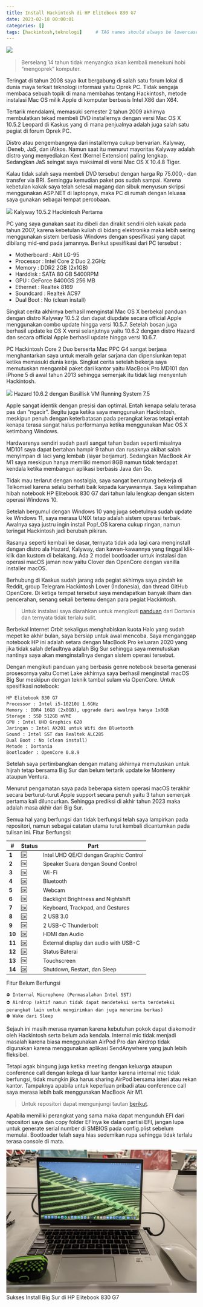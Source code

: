 ```yaml
---
title: Install Hackintosh di HP Elitebook 830 G7
date: 2023-02-18 00:00:01
categories: []
tags: [hackintosh,teknologi]     # TAG names should always be lowercase
---
```


![](https://lh3.googleusercontent.com/pw/AP1GczM56AejlyYgRVtsOXtbGwwbF7OTj3miUd0zdgb7BdTGcSsdqAgF8o9pyn_TMhRZHj2QNuYClVu_DH42KpZRjJUoVOuFkoeWK4lyagPt6absScvj3vGhM1E7mAtzCGU0GVku7hko9WgpPQ6ZzqJ14UaX4Q=w2628-h1478-s-no?authuser=0)

> Berselang 14 tahun tidak menyangka akan kembali menekuni hobi “mengoprek” komputer.

Teringat di tahun 2008 saya ikut bergabung di salah satu forum lokal di dunia maya terkait teknologi informasi yaitu Oprek PC. Tidak sengaja membaca sebuah topik di mana membahas tentang Hackintosh, metode instalasi Mac OS milik Apple di komputer berbasis Intel X86 dan X64.

Tertarik mendalami, memasuki semester 2 tahun 2009 akhirnya membulatkan tekad membeli DVD installernya dengan versi Mac OS X 10.5.2 Leopard di Kaskus yang di mana penjualnya adalah juga salah satu pegiat di forum Oprek PC.

Distro atau pengembangnya dari installernya cukup bervarian. Kalyway, iDeneb, JaS, dan iAtkos. Namun saat itu menurut mayoritas Kalyway adalah distro yang menyediakan Kext (Kernel Extension) paling lengkap. Sedangkan JaS seingat saya maksimal di versi Mac OS X 10.4.8 Tiger.

Kalau tidak salah saya membeli DVD tersebut dengan harga Rp 75.000,- dan transfer via BRI. Seminggu kemudian paket pos sudah sampai. Karena kebetulan kakak saya telah selesai magang dan sibuk menyusun skripsi menggunakan ASP.NET di laptopnya, maka PC di rumah dengan leluasa saya gunakan sebagai tempat percobaan.

![](https://lh3.googleusercontent.com/pw/AP1GczO3FhKjPG1xZ9y2ROB6hCn2hQyFiFccDMfn4IOUk15SXp4Yg_5-_reZ95saIFjRPB_GYnR1ksciEUpDiZdzrnkB3AQPW0bfqrCJ4UM-MbYHz5DEW-p6c9QCCp_qUWH05OBBCzxADjgDyJv1Ipv_3SPVBQ=w720-h540-s-no?authuser=0)
Kalyway 10.5.2 Hackintosh Pertama

PC yang saya gunakan saat itu dibeli dan dirakit sendiri oleh kakak pada tahun 2007, karena kebetulan kuliah di bidang elektronika maka lebih sering menggunakan sistem berbasis Windows dengan spesifikasi yang dapat dibilang mid-end pada jamannya. Berikut spesifikasi dari PC tersebut :

- Motherboard : Abit LG-95
- Processor : Intel Core 2 Duo 2.2GHz
- Memory : DDR2 2GB (2x1GB)
- Harddisk : SATA 80 GB 5400RPM
- GPU : GeForce 8400GS 256 MB
- Ethernet : Realtek 8169
- Soundcard : Realtek AC97
- Dual Boot : No (clean install)

Singkat cerita akhirnya berhasil menginstal Mac OS X berbekal panduan dengan distro Kalyway 10.5.2 dan dapat diupdate secara official Apple menggunakan combo update hingga versi 10.5.7. Setelah bosan juga berhasil update ke OS X versi selanjutnya yaitu 10.6.2 dengan distro Hazard dan secara official Apple berhasil update hingga versi 10.6.7.

PC Hackintosh Core 2 Duo berserta Mac PPC G4 sangat berjasa menghantarkan saya untuk meraih gelar sarjana dan dipensiunkan tepat ketika memasuki dunia kerja. Singkat cerita setelah bekerja saya memutuskan mengambil paket dari kantor yaitu MacBook Pro MD101 dan iPhone 5 di awal tahun 2013 sehingga semenjak itu tidak lagi menyentuh Hackintosh.

![](https://lh3.googleusercontent.com/pw/AP1GczMYDmmJHKMkf64SIdSc0pi0IpYwqz92pAkePfKn-4UhvkDSy4VVytTMzEicK3i0yIAx7BdNnwQH7pS7Qx8eefY8w2RxKOYhXGYOS6W_EcbkQ8XqbJMWpP483WZias71lsmV60RkHuUuL7W29k-8LbVDGg=w720-h540-s-no?authuser=0)
Hazard 10.6.2 dengan Basillisk VM Running System 7.5

Apple sangat identik dengan presisi dan optimal. Entah kenapa selalu terasa pas dan “ngacir”. Begitu juga ketika saya menggunakan Hackintosh, meskipun penuh dengan keterbatasan pada perangkat keras tetapi entah kenapa terasa sangat halus performanya ketika menggunakan Mac OS X ketimbang Windows.

Hardwarenya sendiri sudah pasti sangat tahan badan seperti misalnya MD101 saya dapat bertahan hampir 9 tahun dan rusaknya akibat salah menyimpan di laci yang lembab (layar berjamur). Sedangkan MacBook Air M1 saya meskipun hanya memiliki memori 8GB namun tidak terdapat kendala ketika membangun aplikasi berbasis Java dan Go.

Tidak mau terlarut dengan nostalgia, saya sangat beruntung bekerja di Telkomsel karena selalu berhati baik kepada karyawannya. Saya kelimpahan hibah notebook HP Elitebook 830 G7 dari tahun lalu lengkap dengan sistem operasi Windows 10.

Setelah bergumul dengan Windows 10 yang juga sebetulnya sudah update ke Windows 11, saya merasa UNIX tetap adalah sistem operasi terbaik. Awalnya saya justru ingin install Pop!_OS karena cukup ringan, namun teringat Hackintosh jadi berubah pikiran.

Rasanya seperti kembali ke dasar, ternyata tidak ada lagi cara menginstall dengan distro ala Hazard, Kalyway, dan kawan-kawannya yang tinggal klik-klik dan kustom di belakang. Ada 2 model bootloader untuk instalasi dan operasi macOS jaman now yaitu Clover dan OpenCore dengan vanilla installer macOS.

Berhubung di Kaskus sudah jarang ada pegiat akhirnya saya pindah ke Reddit, group Telegram Hackintosh Lover (Indonesia), dan thread GitHub OpenCore. Di ketiga tempat tersebut saya mendapatkan banyak ilham dan pencerahan, senang sekali bertemu dengan para pegiat Hackintosh.

> Untuk instalasi saya diarahkan untuk mengikuti [panduan](https://dortania.github.io/OpenCore-Install-Guide/prerequisites.html) dari Dortania dan ternyata tidak terlalu sulit.

Berbekal internet Orbit sekaligus menghabiskan kuota Halo yang sudah mepet ke akhir bulan, saya bersiap untuk awal mencoba. Saya menganggap notebook HP ini adalah setara dengan MacBook Pro keluaran 2020 yang jika tidak salah defaultnya adalah Big Sur sehingga saya memutuskan nantinya saya akan menginstallnya dengan sistem operasi tersebut.

Dengan mengikuti panduan yang berbasis genre notebook beserta generasi prosesornya yaitu Comet Lake akhirnya saya berhasil menginstall macOS Big Sur meskipun dengan teknik tambal sulam via OpenCore. Untuk spesifikasi notebook:
```
HP Elitebook 830 G7
Processor : Intel i5-10210U 1.6GHz
Memory : DDR4 16GB (2x8GB), upgrade dari awalnya hanya 1x8GB
Storage : SSD 512GB nVME
GPU : Intel UHD Graphics 620
Jaringan : Intel AX201 untuk Wifi dan Bluetooth
Sound : Intel SST dan Realtek ALC285
Dual Boot : No (clean install)
Metode : Dortania
Bootloader : OpenCore 0.8.9
```

Setelah saya pertimbangkan dengan matang akhirnya memutuskan untuk hijrah tetap bersama Big Sur dan belum tertarik update ke Monterey ataupun Ventura.

Menurut pengamatan saya pada beberapa sistem operasi macOS terakhir secara berturut-turut Apple support secara penuh yaitu 3 tahun semenjak pertama kali diluncurkan. Sehingga prediksi di akhir tahun 2023 maka adalah masa akhir dari Big Sur.

Semua hal yang berfungsi dan tidak berfungsi telah saya lampirkan pada repositori, namun sebagai catatan utama turut kembali dicantumkan pada tulisan ini.
Fitur Berfungsi:

| **#**  | **Status** | **Part**                               |
|--------|------------|----------------------------------------|
| **1**  | 🆗         | Intel UHD QE/CI dengan Graphic Control |
| **2**  | 🆗         | Speaker Suara dengan Sound Control     |
| **3**  | 🆗         | Wi-Fi                                  |
| **4**  | 🆗         | Bluetooth                              |
| **5**  | 🆗         | Webcam                                 |
| **6**  | 🆗         | Backlight Brightness and Nightshift    |
| **7**  | 🆗         | Keyboard, Trackpad, and Gestures       |
| **8**  | 🆗         | 2 USB 3.0                              |
| **9**  | 🆗         | 2 USB-C Thunderbolt                    |
| **10** | 🆗         | HDMI dan Audio                         |
| **11** | 🆗         | External display dan audio with USB-C  |
| **12** | 🆗         | Status Baterai                         |
| **13** | 🆗         | Touchscreen                            |
| **14** | 🆗         | Shutdown, Restart, dan Sleep           |

Fitur Belum Berfungsi
```
⛔️ Internal Microphone (Permasalahan Intel SST)
⛔️ Airdrop (aktif namun tidak dapat mendeteksi serta terdeteksi perangkat lain untuk mengirimkan dan juga menerima berkas)
⛔️ Wake dari Sleep
```

Sejauh ini masih merasa nyaman karena kebutuhan pokok dapat diakomodir oleh Hackintosh serta belum ada kendala. Internal mic tidak menjadi masalah karena biasa menggunakan AirPod Pro dan Airdrop tidak digunakan karena menggunakan aplikasi SendAnywhere yang jauh lebih fleksibel.

Tetapi agak bingung juga ketika meeting dengan keluarga ataupun conference call dengan kolega di luar kantor karena internal mic tidak berfungsi, tidak mungkin jika harus sharing AirPod bersama isteri atau rekan kantor. Tampaknya apabila untuk keperluan pribadi atau conference call saya merasa lebih baik menggunakan MacBook Air M1.

> Untuk repositori dapat mengunjungi tautan [berikut](https://github.com/nandcep/hackintosh-opencore-efi-hp-elitebook-830-g7).

Apabila memiliki perangkat yang sama maka dapat mengunduh EFI dari repositori saya dan copy folder EFInya ke dalam partisi EFI, jangan lupa untuk generate serial number di SMBIOS pada config.plist sebelum memulai. Bootloader telah saya hias sedemikan rupa sehingga tidak terlalu terasa console di mata.

![](https://github.com/adinandradrs/hackintosh-hp-elitebook-830-g7-monterey/raw/master/banner.jpg?raw=false)
Sukses Install Big Sur di HP Elitebook 830 G7